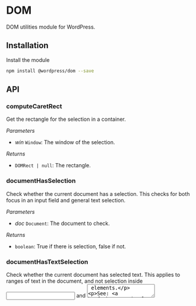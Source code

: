 # DOM

DOM utilities module for WordPress.

## Installation

Install the module

```bash
npm install @wordpress/dom --save
```

## API

<!-- START TOKEN(Autogenerated API docs) -->

### computeCaretRect

Get the rectangle for the selection in a container.

_Parameters_

-   _win_ `Window`: The window of the selection.

_Returns_

-   `DOMRect | null`: The rectangle.

### documentHasSelection

Check whether the current document has a selection. This checks for both
focus in an input field and general text selection.

_Parameters_

-   _doc_ `Document`: The document to check.

_Returns_

-   `boolean`: True if there is selection, false if not.

### documentHasTextSelection

Check whether the current document has selected text. This applies to ranges
of text in the document, and not selection inside <input> and <textarea>
elements.

See: <https://developer.mozilla.org/en-US/docs/Web/API/Window/getSelection#Related_objects>.

_Parameters_

-   _doc_ `Document`: The document to check.

_Returns_

-   `boolean`: True if there is selection, false if not.

### documentHasUncollapsedSelection

Check whether the current document has any sort of selection. This includes
ranges of text across elements and any selection inside <input> and
<textarea> elements.

_Parameters_

-   _doc_ `Document`: The document to check.

_Returns_

-   `boolean`: Whether there is any sort of "selection" in the document.

### focus

Object grouping `focusable` and `tabbable` utils
under the keys with the same name.

### getFilesFromDataTransfer

Gets all files from a DataTransfer object.

_Parameters_

-   _dataTransfer_ `DataTransfer`: DataTransfer object to inspect.

_Returns_

-   `File[]`: An array containing all files.

### getOffsetParent

Returns the closest positioned element, or null under any of the conditions
of the offsetParent specification. Unlike offsetParent, this function is not
limited to HTMLElement and accepts any Node (e.g. Node.TEXT_NODE).

_Related_

-   <https://drafts.csswg.org/cssom-view/#dom-htmlelement-offsetparent>

_Parameters_

-   _node_ `Node`: Node from which to find offset parent.

_Returns_

-   `Node | null`: Offset parent.

### getPhrasingContentSchema

Get schema of possible paths for phrasing content.

_Related_

-   <https://developer.mozilla.org/en-US/docs/Web/Guide/HTML/Content_categories#Phrasing_content>

_Parameters_

-   _context_ `[string]`: Set to "paste" to exclude invisible elements and sensitive data.

_Returns_

-   `Partial<ContentSchema>`: Schema.

### getRectangleFromRange

Get the rectangle of a given Range.

_Parameters_

-   _range_ `Range`: The range.

_Returns_

-   `DOMRect`: The rectangle.

### getScrollContainer

Given a DOM node, finds the closest scrollable container node.

_Parameters_

-   _node_ `Element | null`: Node from which to start.

_Returns_

-   `Element | undefined`: Scrollable container node, if found.

### insertAfter

Given two DOM nodes, inserts the former in the DOM as the next sibling of
the latter.

_Parameters_

-   _newNode_ `Node`: Node to be inserted.
-   _referenceNode_ `Node`: Node after which to perform the insertion.

_Returns_

-   `void`: 

### isEmpty

Recursively checks if an element is empty. An element is not empty if it
contains text or contains elements with attributes such as images.

_Parameters_

-   _element_ `Element`: The element to check.

_Returns_

-   `boolean`: Whether or not the element is empty.

### isEntirelySelected

Check whether the contents of the element have been entirely selected.
Returns true if there is no possibility of selection.

_Parameters_

-   _element_ `HTMLElement`: The element to check.

_Returns_

-   `boolean`: True if entirely selected, false if not.

### isHorizontalEdge

Check whether the selection is horizontally at the edge of the container.

_Parameters_

-   _container_ `Element`: Focusable element.
-   _isReverse_ `boolean`: Set to true to check left, false for right.

_Returns_

-   `boolean`: True if at the horizontal edge, false if not.

### isNumberInput

Check whether the given element is an input field of type number
and has a valueAsNumber

_Parameters_

-   _node_ `Node`: The HTML node.

_Returns_

-   `node is HTMLInputElement`: True if the node is input and holds a number.

### isPhrasingContent

Find out whether or not the given node is phrasing content.

_Related_

-   <https://developer.mozilla.org/en-US/docs/Web/Guide/HTML/Content_categories#Phrasing_content>

_Parameters_

-   _node_ `Node`: The node to test.

_Returns_

-   `boolean`: True if phrasing content, false if not.

### isRTL

Whether the element's text direction is right-to-left.

_Parameters_

-   _element_ `Element`: The element to check.

_Returns_

-   `boolean`: True if rtl, false if ltr.

### isTextContent

_Parameters_

-   _node_ `Node`: 

_Returns_

-   `boolean`: Node is text content

### isTextField

Check whether the given element is a text field, where text field is defined
by the ability to select within the input, or that it is contenteditable.

See: <https://html.spec.whatwg.org/#textFieldSelection>

_Parameters_

-   _node_ `Node`: The HTML element.

_Returns_

-   `node is HTMLElement`: True if the element is an text field, false if not.

### isVerticalEdge

Check whether the selection is vertically at the edge of the container.

_Parameters_

-   _container_ `Element`: Focusable element.
-   _isReverse_ `boolean`: Set to true to check top, false for bottom.

_Returns_

-   `boolean`: True if at the vertical edge, false if not.

### placeCaretAtHorizontalEdge

Places the caret at start or end of a given element.

_Parameters_

-   _container_ `HTMLElement`: Focusable element.
-   _isReverse_ `boolean`: True for end, false for start.

### placeCaretAtVerticalEdge

Places the caret at the top or bottom of a given element.

_Parameters_

-   _container_ `HTMLElement`: Focusable element.
-   _isReverse_ `boolean`: True for bottom, false for top.
-   _rect_ `[DOMRect]`: The rectangle to position the caret with.
-   _mayUseScroll_ `[boolean]`: True to allow scrolling, false to disallow.

### remove

Given a DOM node, removes it from the DOM.

_Parameters_

-   _node_ `Node`: Node to be removed.

_Returns_

-   `void`: 

### removeInvalidHTML

Given a schema, unwraps or removes nodes, attributes and classes on HTML.

_Parameters_

-   _HTML_ `string`: The HTML to clean up.
-   _schema_ `import('./clean-node-list').Schema`: Schema for the HTML.
-   _inline_ `boolean`: Whether to clean for inline mode.

_Returns_

-   `string`: The cleaned up HTML.

### replace

Given two DOM nodes, replaces the former with the latter in the DOM.

_Parameters_

-   _processedNode_ `Element`: Node to be removed.
-   _newNode_ `Element`: Node to be inserted in its place.

_Returns_

-   `void`: 

### replaceTag

Replaces the given node with a new node with the given tag name.

_Parameters_

-   _node_ `Element`: The node to replace
-   _tagName_ `string`: The new tag name.

_Returns_

-   `Element`: The new node.

### unwrap

Unwrap the given node. This means any child nodes are moved to the parent.

_Parameters_

-   _node_ `Node`: The node to unwrap.

_Returns_

-   `void`: 

### wrap

Wraps the given node with a new node with the given tag name.

_Parameters_

-   _newNode_ `Element`: The node to insert.
-   _referenceNode_ `Element`: The node to wrap.


<!-- END TOKEN(Autogenerated API docs) -->

<br/><br/><p align="center"><img src="https://s.w.org/style/images/codeispoetry.png?1" alt="Code is Poetry." /></p>

